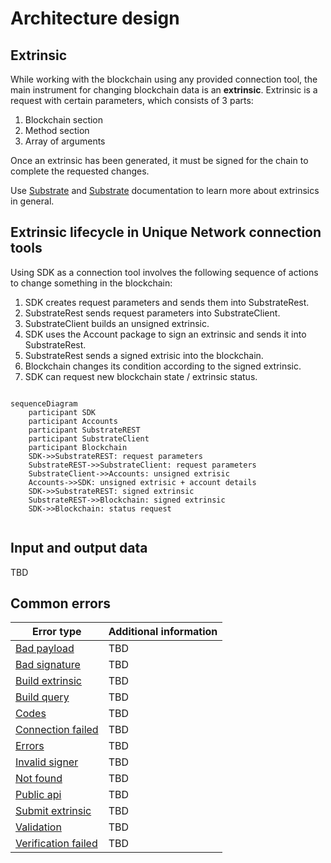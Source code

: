 


# Architecture design


## Extrinsic

While working with the blockchain using any provided connection tool, the main instrument for changing blockchain data is an **extrinsic**. Extrinsic is a request with certain parameters, which consists of 3 parts:

1. Blockchain section
2. Method section
3. Array of arguments

Once an extrinsic has been generated, it must be signed for the chain to complete the requested changes.

Use [Substrate](https://docs.substrate.io/v3/concepts/extrinsics/) and [Substrate](https://polkadot.js.org/docs/substrate/extrinsics/) documentation to learn more about extrinsics in general.

## Extrinsic lifecycle in Unique Network connection tools

Using SDK as a connection tool involves the following sequence of actions to change something in the blockchain:

1. SDK creates request parameters and sends them into SubstrateRest.
2. SubstrateRest sends request parameters into SubstrateClient.
3. SubstrateClient builds an unsigned extrinsic.
4. SDK uses the Account package to sign an extrinsic and sends it into SubstrateRest.
5. SubstrateRest sends a signed extrisic into the blockchain.
6. Blockchain changes its condition according to the signed extrinsic.
7. SDK can request new blockchain state / extrinsic status.


```mermaidjs

sequenceDiagram
    participant SDK
    participant Accounts
    participant SubstrateREST
    participant SubstrateClient
    participant Blockchain
    SDK->>SubstrateREST: request parameters
    SubstrateREST->>SubstrateClient: request parameters
    SubstrateClient->>Accounts: unsigned extrisic
    Accounts->>SDK: unsigned extrisic + account details
    SDK->>SubstrateREST: signed extrinsic
    SubstrateREST->>Blockchain: signed extrinsic
    SDK->>Blockchain: status request
    
```

## Input and output data

TBD




## Common errors


| Error type                                                                                                                                                                   | Additional information | 
|------------------------------------------------------------------------------------------------------------------------------------------------------------------------------|------------------------|
| [Bad payload](https://github.com/UniqueNetwork/unique-sdk/blob/0cbdab33512e6e712d3e2c5cbcd54807ec6354a1/packages/substrate-client/errors/src/bad-payload.ts)                 | TBD                    |
| [Bad signature](https://github.com/UniqueNetwork/unique-sdk/blob/0cbdab33512e6e712d3e2c5cbcd54807ec6354a1/packages/substrate-client/errors/src/bad-signature.ts)             | TBD                    |
| [Build extrinsic](https://github.com/UniqueNetwork/unique-sdk/blob/0cbdab33512e6e712d3e2c5cbcd54807ec6354a1/packages/substrate-client/errors/src/build-extrinsic.ts)         | TBD                    |
| [Build query](https://github.com/UniqueNetwork/unique-sdk/blob/0cbdab33512e6e712d3e2c5cbcd54807ec6354a1/packages/substrate-client/errors/src/build-query.ts)                 | TBD                    |
| [Codes](https://github.com/UniqueNetwork/unique-sdk/blob/0cbdab33512e6e712d3e2c5cbcd54807ec6354a1/packages/substrate-client/errors/src/codes.ts)                             | TBD                    |
| [Connection failed](https://github.com/UniqueNetwork/unique-sdk/blob/0cbdab33512e6e712d3e2c5cbcd54807ec6354a1/packages/substrate-client/errors/src/connection-failed.ts)     | TBD                    |
| [Errors](https://github.com/UniqueNetwork/unique-sdk/blob/0cbdab33512e6e712d3e2c5cbcd54807ec6354a1/packages/substrate-client/errors/src/errors.ts)                           | TBD                    |
| [Invalid signer](https://github.com/UniqueNetwork/unique-sdk/blob/0cbdab33512e6e712d3e2c5cbcd54807ec6354a1/packages/substrate-client/errors/src/invalid-signer.ts)           | TBD                    |
| [Not found](https://github.com/UniqueNetwork/unique-sdk/blob/0cbdab33512e6e712d3e2c5cbcd54807ec6354a1/packages/substrate-client/errors/src/not-found.ts)                     | TBD                    |
| [Public api](https://github.com/UniqueNetwork/unique-sdk/blob/0cbdab33512e6e712d3e2c5cbcd54807ec6354a1/packages/substrate-client/errors/src/public-api.ts)                   | TBD                    |
| [Submit extrinsic](https://github.com/UniqueNetwork/unique-sdk/blob/0cbdab33512e6e712d3e2c5cbcd54807ec6354a1/packages/substrate-client/errors/src/submit-extrinsic.ts)       | TBD                    |
| [Validation](https://github.com/UniqueNetwork/unique-sdk/blob/0cbdab33512e6e712d3e2c5cbcd54807ec6354a1/packages/substrate-client/errors/src/validation.ts)                   | TBD                    |
| [Verification failed](https://github.com/UniqueNetwork/unique-sdk/blob/0cbdab33512e6e712d3e2c5cbcd54807ec6354a1/packages/substrate-client/errors/src/verification-failed.ts) | TBD                    |
